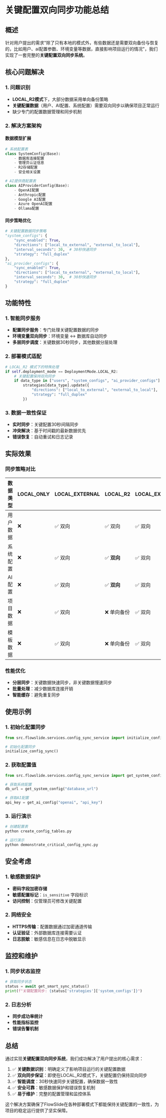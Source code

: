 # 关键配置双向同步功能总结

## 概述

针对用户提出的需求"除了只有本地的模式外，有些数据还是需要双向备份与恢复的，比如用户、ai配置参数、环境变量等数据，直接影响项目运行的情况"，我们实现了一套完整的**关键配置双向同步系统**。

## 核心问题解决

### 1. 问题识别
- **LOCAL_R2模式**下，大部分数据采用单向备份策略
- **关键配置数据**（用户、AI配置、系统配置）需要双向同步以确保项目正常运行
- 缺少专门的配置数据管理和同步机制

### 2. 解决方案架构

#### 数据模型扩展
```python
# 系统配置表
class SystemConfig(Base):
    - 数据库连接配置
    - 管理员认证信息
    - R2存储配置
    - 安全相关设置

# AI提供商配置表
class AIProviderConfig(Base):
    - OpenAI配置
    - Anthropic配置
    - Google AI配置
    - Azure OpenAI配置
    - Ollama配置
```

#### 同步策略优化
```python
# 关键配置数据同步策略
"system_configs": {
    "sync_enabled": True,
    "directions": ["local_to_external", "external_to_local"],
    "interval_seconds": 30,  # 30秒快速同步
    "strategy": "full_duplex"
},
"ai_provider_configs": {
    "sync_enabled": True,
    "directions": ["local_to_external", "external_to_local"],
    "interval_seconds": 30,  # 30秒快速同步
    "strategy": "full_duplex"
}
```

## 功能特性

### 1. 智能同步服务
- **配置同步服务**：专门处理关键配置数据的同步
- **环境变量双向同步**：环境变量 ↔ 数据库自动同步
- **多层同步调度**：关键数据30秒同步，其他数据分层处理

### 2. 部署模式适配
```python
# LOCAL_R2 模式下的特殊处理
if self.deployment_mode == DeploymentMode.LOCAL_R2:
    # 关键配置保持双向同步
    if data_type in ["users", "system_configs", "ai_provider_configs"]:
        strategies[data_type].update({
            "directions": ["local_to_external", "external_to_local"],
            "strategy": "full_duplex"
        })
```

### 3. 数据一致性保证
- **实时同步**：关键配置30秒间隔同步
- **冲突解决**：基于时间戳的最新数据优先
- **错误恢复**：自动重试和日志记录

## 实际效果

### 同步策略对比

| 数据类型 | LOCAL_ONLY | LOCAL_EXTERNAL | LOCAL_R2 | LOCAL_EXTERNAL_R2 |
|---------|-----------|---------------|---------|------------------|
| 用户数据 | ❌ | ✅ 双向 | ✅ 双向 | ✅ 双向 |
| 系统配置 | ❌ | ✅ 双向 | ✅ **双向** | ✅ 双向 |
| AI配置 | ❌ | ✅ 双向 | ✅ **双向** | ✅ 双向 |
| 项目数据 | ❌ | ✅ 双向 | ❌ 单向备份 | ✅ 双向 |
| 模板数据 | ❌ | ✅ 双向 | ❌ 单向备份 | ✅ 双向 |

### 性能优化
- **分层同步**：关键数据快速同步，非关键数据慢速同步
- **批量处理**：减少数据库连接开销
- **智能缓存**：避免重复同步

## 使用示例

### 1. 初始化配置同步
```python
from src.flowslide.services.config_sync_service import initialize_config_sync

# 初始化配置同步
initialize_config_sync()
```

### 2. 获取配置值
```python
from src.flowslide.services.config_sync_service import get_system_config, get_ai_config

# 获取系统配置
db_url = get_system_config("database_url")

# 获取AI配置
api_key = get_ai_config("openai", "api_key")
```

### 3. 运行演示
```bash
# 创建配置表
python create_config_tables.py

# 运行演示
python demonstrate_critical_config_sync.py
```

## 安全考虑

### 1. 敏感数据保护
- **密码字段加密存储**
- **敏感配置标记**：`is_sensitive` 字段标识
- **访问控制**：仅管理员可修改关键配置

### 2. 网络安全
- **HTTPS传输**：配置数据通过加密通道传输
- **认证验证**：外部数据库连接需要认证
- **日志脱敏**：敏感信息在日志中脱敏显示

## 监控和维护

### 1. 同步状态监控
```python
# 获取同步状态
status = await get_smart_sync_status()
print(f"关键配置同步: {status['strategies']['system_configs']}")
```

### 2. 日志分析
- **同步成功率统计**
- **性能指标监控**
- **错误告警机制**

## 总结

通过实现**关键配置双向同步系统**，我们成功解决了用户提出的核心需求：

1. ✅ **关键数据识别**：明确定义了影响项目运行的关键配置数据
2. ✅ **双向同步保证**：即使在LOCAL_R2模式下，关键配置仍保持双向同步
3. ✅ **智能调度**：30秒快速同步关键配置，确保数据一致性
4. ✅ **安全可靠**：敏感数据保护和错误恢复机制
5. ✅ **易于维护**：完整的配置管理和监控体系

这个解决方案确保了FlowSlide在各种部署模式下都能保持关键配置的一致性，为项目的稳定运行提供了坚实保障。
